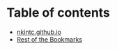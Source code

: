 # Table of contents

* [nkintc.github.io](README.md)
* [Rest of the Bookmarks](rest-of-the-bookmarks.md)

